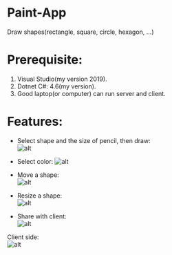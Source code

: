# Paint-App
  Draw shapes(rectangle, square, circle, hexagon, ...)
  
# Prerequisite:  
1. Visual Studio(my version 2019).  
2. Dotnet C#: 4.6(my version).  
3. Good laptop(or computer) can run server and client.  

# Features:  
* Select shape and the size of pencil, then draw:  
![alt](https://user-images.githubusercontent.com/48643699/82746031-7709e500-9db5-11ea-9eea-6e8d6d899d86.png)  
  
* Select color:
![alt](https://user-images.githubusercontent.com/48643699/82746034-78d3a880-9db5-11ea-93ea-8c1af161666d.png)  
  
* Move a shape:  
![alt](https://user-images.githubusercontent.com/48643699/82746035-7a04d580-9db5-11ea-8809-a28c4595af48.png)
  
* Resize a shape:  
![alt](https://user-images.githubusercontent.com/48643699/82746036-7a9d6c00-9db5-11ea-8f8f-67a600d11d03.png)

* Share with client:  
![alt](https://user-images.githubusercontent.com/48643699/82746037-7bce9900-9db5-11ea-86e9-e5265eff126e.png)  
  
Client side:  
![alt](https://user-images.githubusercontent.com/48643699/82746038-7cffc600-9db5-11ea-9386-fabab3833937.png)
